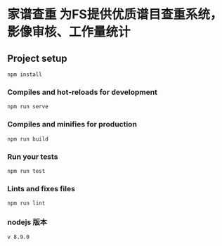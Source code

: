 # 家谱查重 为FS提供优质谱目查重系统，影像审核、工作量统计

## Project setup
```
npm install
```

### Compiles and hot-reloads for development
```
npm run serve
```

### Compiles and minifies for production
```
npm run build
```

### Run your tests
```
npm run test
```

### Lints and fixes files
```
npm run lint
```
### nodejs 版本
```
v 8.9.0
```
